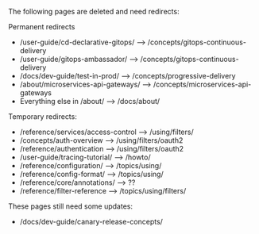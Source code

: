 The following pages are deleted and need redirects:

Permanent redirects

* /user-guide/cd-declarative-gitops/ --> /concepts/gitops-continuous-delivery
* /user-guide/gitops-ambassador/ --> /concepts/gitops-continuous-delivery
* /docs/dev-guide/test-in-prod/ --> /concepts/progressive-delivery
* /about/microservices-api-gateways/ --> /concepts/microservices-api-gateways
* Everything else in /about/ --> /docs/about/

Temporary redirects:

* /reference/services/access-control --> /using/filters/
* /concepts/auth-overview --> /using/filters/oauth2
* /reference/authentication --> /using/filters/oauth2
* /user-guide/tracing-tutorial/ --> /howto/
* /reference/configuration/ --> /topics/using/
* /reference/config-format/ --> /topics/using/
* /reference/core/annotations/ --> ??
* /reference/filter-reference --> /topics/using/filters/

These pages still need some updates:

* /docs/dev-guide/canary-release-concepts/
